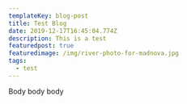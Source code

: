 ```yaml
---
templateKey: blog-post
title: Test Blog
date: 2019-12-17T16:45:04.774Z
description: This is a test
featuredpost: true
featuredimage: /img/river-photo-for-madnova.jpg
tags:
  - test
---
```

Body body body
